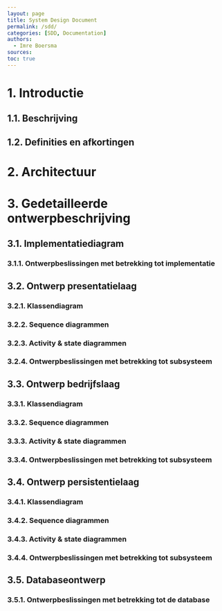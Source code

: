 ```yaml
---
layout: page
title: System Design Document
permalink: /sdd/
categories: [SDD, Documentation]
authors: 
  - Imre Boersma
sources:
toc: true
---
```


# 1. Introductie

## 1.1. Beschrijving
## 1.2. Definities en afkortingen

# 2. Architectuur
# 3. Gedetailleerde ontwerpbeschrijving
## 3.1. Implementatiediagram
### 3.1.1. Ontwerpbeslissingen met betrekking tot implementatie
## 3.2. Ontwerp presentatielaag
### 3.2.1. Klassendiagram
### 3.2.2. Sequence diagrammen
### 3.2.3. Activity & state diagrammen
### 3.2.4. Ontwerpbeslissingen met betrekking tot subsysteem

## 3.3. Ontwerp bedrijfslaag
### 3.3.1. Klassendiagram
### 3.3.2. Sequence diagrammen
### 3.3.3. Activity & state diagrammen
### 3.3.4. Ontwerpbeslissingen met betrekking tot subsysteem

## 3.4. Ontwerp persistentielaag
### 3.4.1. Klassendiagram
### 3.4.2. Sequence diagrammen
### 3.4.3. Activity & state diagrammen
### 3.4.4. Ontwerpbeslissingen met betrekking tot subsysteem

## 3.5. Databaseontwerp
### 3.5.1. Ontwerpbeslissingen met betrekking tot de database
